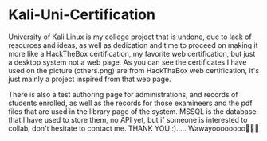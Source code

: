 # Kali-Uni-Certification

University of Kali Linux is my college project that is undone, due to lack of resources and ideas, as well as dedication and time to proceed on making it more like a HackTheBox certification, my favorite web certification, but just a desktop system not a web page. As you can see the certificates I have used on the picture (others.png) are from HackThaBox web certification, It's just mainly a project inspired from that web page.

There is also a test authoring page for administrations, and records of students enrolled, as well as the records for those examineers and the pdf files that are used in the library page of the system. MSSQL is the database that I have used to store them, no API yet, but if someone is interested to collab, don't hesitate to contact me. THANK YOU :)..... Wawayoooooooo💋💋💋
